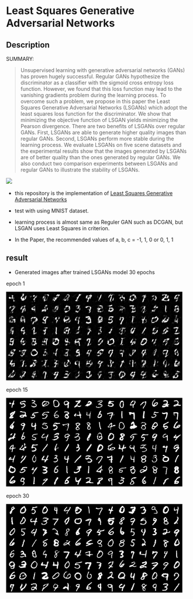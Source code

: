 # Least Squares Generative Adversarial Networks

## Description

SUMMARY: 
> Unsupervised learning with generative adversarial networks (GANs) has proven hugely successful. Regular GANs hypothesize the discriminator as a classifier with the sigmoid cross entropy loss function. However, we found that this loss function may lead to the vanishing gradients problem during the learning process. To overcome such a problem, we propose in this paper the Least Squares Generative Adversarial Networks (LSGANs) which adopt the least squares loss function for the discriminator. We show that minimizing the objective function of LSGAN yields minimizing the Pearson divergence. There are two benefits of LSGANs over regular GANs. First, LSGANs are able to generate higher quality images than regular GANs. Second, LSGANs perform more stable during the learning process. We evaluate LSGANs on five scene datasets and the experimental results show that the images generated by LSGANs are of better quality than the ones generated by regular GANs. We also conduct two comparison experiments between LSGANs and regular GANs to illustrate the stability of LSGANs.

![](https://camo.githubusercontent.com/57f5d3edf50c40bf7db4604853e46eb4b61f6278/68747470733a2f2f63646e2d696d616765732d312e6d656469756d2e636f6d2f6d61782f313630302f312a6171426c6a6b5f596241746d577078383161316a5f412e706e67)

- this repository is the implementation of [Least Squares Generative Adversarial Networks](https://arxiv.org/pdf/1611.04076.pdf)

- test with using MNIST dataset.

- learning process is almost same as Reguler GAN such as DCGAN, but LSGAN uses Least Squares in criterion.

- In the Paper, the recommended values of a, b, c = -1, 1, 0 or 0, 1, 1

## result

- Generated images after trained LSGANs model 30 epochs

epoch 1

![](./data/generated/epoch_001.png)

epoch 15

![](./data/generated/epoch_015.png)

epoch 30

![](./data/generated/epoch_030.png)





